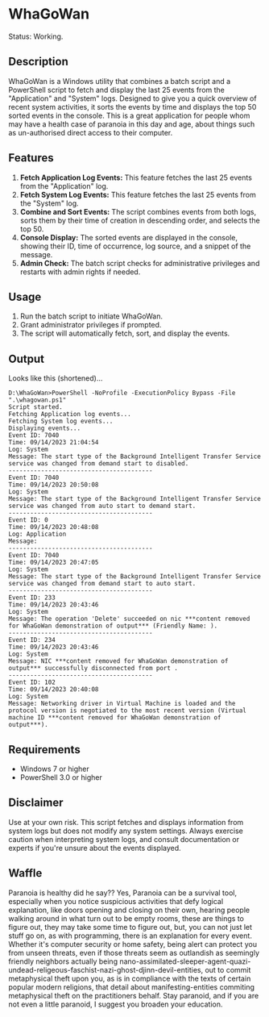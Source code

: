 # WhaGoWan
Status: Working.

## Description
WhaGoWan is a Windows utility that combines a batch script and a PowerShell script to fetch and display the last 25 events from the "Application" and "System" logs. Designed to give you a quick overview of recent system activities, it sorts the events by time and displays the top 50 sorted events in the console. This is a great application for people whom may have a health case of paranoia in this day and age, about things such as un-authorised direct access to their computer.

## Features

1. **Fetch Application Log Events:** This feature fetches the last 25 events from the "Application" log.
2. **Fetch System Log Events:** This feature fetches the last 25 events from the "System" log.
3. **Combine and Sort Events:** The script combines events from both logs, sorts them by their time of creation in descending order, and selects the top 50.
4. **Console Display:** The sorted events are displayed in the console, showing their ID, time of occurrence, log source, and a snippet of the message.
5. **Admin Check:** The batch script checks for administrative privileges and restarts with admin rights if needed.

## Usage

1. Run the batch script to initiate WhaGoWan.
2. Grant administrator privileges if prompted.
3. The script will automatically fetch, sort, and display the events.

## Output
Looks like this (shortened)...
```
D:\WhaGoWan>PowerShell -NoProfile -ExecutionPolicy Bypass -File ".\whagowan.ps1"
Script started.
Fetching Application log events...
Fetching System log events...
Displaying events...
Event ID: 7040
Time: 09/14/2023 21:04:54
Log: System
Message: The start type of the Background Intelligent Transfer Service service was changed from demand start to disabled.
----------------------------------------
Event ID: 7040
Time: 09/14/2023 20:50:08
Log: System
Message: The start type of the Background Intelligent Transfer Service service was changed from auto start to demand start.
----------------------------------------
Event ID: 0
Time: 09/14/2023 20:48:08
Log: Application
Message:
----------------------------------------
Event ID: 7040
Time: 09/14/2023 20:47:05
Log: System
Message: The start type of the Background Intelligent Transfer Service service was changed from demand start to auto start.
----------------------------------------
Event ID: 233
Time: 09/14/2023 20:43:46
Log: System
Message: The operation 'Delete' succeeded on nic ***content removed for WhaGoWan demonstration of output*** (Friendly Name: ).
----------------------------------------
Event ID: 234
Time: 09/14/2023 20:43:46
Log: System
Message: NIC ***content removed for WhaGoWan demonstration of output*** successfully disconnected from port .
----------------------------------------
Event ID: 102
Time: 09/14/2023 20:40:08
Log: System
Message: Networking driver in Virtual Machine is loaded and the protocol version is negotiated to the most recent version (Virtual machine ID ***content removed for WhaGoWan demonstration of output***).
```


## Requirements

- Windows 7 or higher
- PowerShell 3.0 or higher

## Disclaimer

Use at your own risk. This script fetches and displays information from system logs but does not modify any system settings. Always exercise caution when interpreting system logs, and consult documentation or experts if you're unsure about the events displayed.

## Waffle
Paranoia is healthy did he say?? Yes, Paranoia can be a survival tool, especially when you notice suspicious activities that defy logical explanation, like doors opening and closing on their own, hearing people walking around in what turn out to be empty rooms, these are things to figure out, they may take some time to figure out, but, you can not just let stuff go on, as with programming, there is an explanation for every event. Whether it's computer security or home safety, being alert can protect you from unseen threats, even if those threats seem as outlandish as seemingly friendly neighbors actually being nano-assimilated-sleeper-agent-quazi-undead-religeous-faschist-nazi-ghost-djinn-devil-entities, out to commit metaphysical theft upon you, as is in compliance with the texts of certain popular modern religions, that detail about manifesting-entities commiting metaphysical theft on the practitioners behalf. Stay paranoid, and if you are not even a little paranoid, I suggest you broaden your education.
